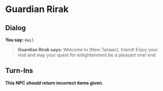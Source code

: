 # Guardian Rirak
## Dialog

**You say:** `Hail`



>**Guardian Rirak says:** Welcome to [New Tanaan]. friend!  Enjoy your visit and may your quest for enlightenment be a pleasant one!
end

## Turn-Ins



**This NPC *should* return incorrect items given.**





